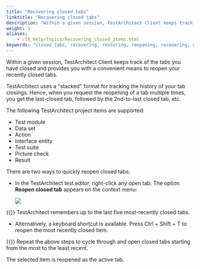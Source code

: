 ```yaml
--- 
title: "Recovering closed tabs"
linktitle: "Recovering closed tabs"
description: "Within a given session, TestArchitect Client keeps track of the tabs you have closed and provides you with a convenient means to reopen your recently closed tabs."
weight: 5
aliases: 
    - /TA_Help/Topics/Recovering_closed_items.html
keywords: "closed tabs, recovering, restoring, reopening, recovering, closed"
---
```


Within a given session, TestArchitect Client keeps track of the tabs you have closed and provides you with a convenient means to reopen your recently closed tabs.

TestArchitect uses a "stacked" format for tracking the history of your tab closings. Hence, when you request the reopening of a tab multiple times, you get the last-closed tab, followed by the 2nd-to-last closed tab, etc.

The following TestArchitect project items are supported:

-   Test module
-   Data set
-   Action
-   Interface entity
-   Test suite
-   Picture check
-   Result

There are two ways to quickly reopen closed tabs:

-   In the TestArchitect test editor, right-click any open tab. The option **Reopen closed tab** appears on the context menu:

    ![](/images/TA_Help/Images/reopen_closed_tab.png)

{{<important>}} TestArchitect remembers up to the last five most-recently closed tabs.

-   Alternatively, a keyboard shortcut is available. Press Ctrl + Shift + T to reopen the most recently closed item.

{{<tip>}} Repeat the above steps to cycle through and open closed tabs starting from the most to the least recent.


The selected item is reopened as the active tab.




